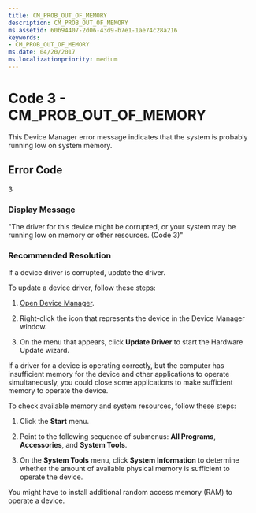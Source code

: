 ```yaml
---
title: CM_PROB_OUT_OF_MEMORY
description: CM_PROB_OUT_OF_MEMORY
ms.assetid: 60b94407-2d06-43d9-b7e1-1ae74c28a216
keywords:
- CM_PROB_OUT_OF_MEMORY
ms.date: 04/20/2017
ms.localizationpriority: medium
---
```


# Code 3 - CM_PROB_OUT_OF_MEMORY

This Device Manager error message indicates that the system is probably running low on system memory.

## Error Code

3

### Display Message

"The driver for this device might be corrupted, or your system may be running low on memory or other resources. (Code 3)"

### Recommended Resolution

If a device driver is corrupted, update the driver.

To update a device driver, follow these steps:

1. [Open Device Manager](using-device-manager.md).

2. Right-click the icon that represents the device in the Device Manager window.

3. On the menu that appears, click **Update Driver** to start the Hardware Update wizard.

If a driver for a device is operating correctly, but the computer has insufficient memory for the device and other applications to operate simultaneously, you could close some applications to make sufficient memory to operate the device.

To check available memory and system resources, follow these steps:

1. Click the **Start** menu.

2. Point to the following sequence of submenus: **All Programs**, **Accessories**, and **System Tools**.

3. On the **System Tools** menu, click **System Information** to determine whether the amount of available physical memory is sufficient to operate the device.

You might have to install additional random access memory (RAM) to operate a device.
